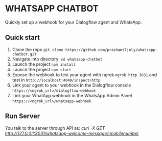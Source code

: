 # WHATSAPP CHATBOT

Quickly set up a webhook for your Dialogflow agent and WhatsApp.

## Quick start

1. Clone the repo `git clone https://github.com/prashant7july/whatsapp-chatbot.git`
1. Navigate into directory: `cd whatsapp-chatbot`
1. Launch the project `npm install`
1. Launch the project `npm start`
1. Expose the webhook to test your agent with ngrok `ngrok http 3031` and test in `http://localhost:4040/inspect/http`
1. Link your agent to your webhook in the Dialogflow console `https://<ngrok_url>/dialogflow-webhook`
1. Link your WhatApp webhook in the WhatsApp Admin Panel `https://<ngrok_url>/whatsapp-webhook`

## Run Server

You talk to the server through API as: *curl -X GET http://127.0.0.1:3031/whatsapp-welcome-message/:mobilenumber*
